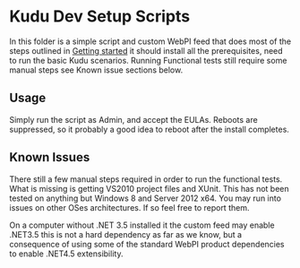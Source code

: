 # Kudu Dev Setup Scripts
In this folder is a simple script and custom WebPI feed that does most of the steps outlined
in [Getting started](https://github.com/projectkudu/kudu/wiki/Getting-started)
it should install all the prerequisites, need to run the basic Kudu scenarios.
Running Functional tests still require some manual steps see Known issue sections below.
## Usage
Simply run the script as Admin, and accept the EULAs. Reboots are suppressed, so
it probably a good idea to reboot after the install completes.

## Known Issues
There still a few manual steps required in order to run the functional tests. What is
missing is getting VS2010 project files and XUnit. This has not been
tested on anything but Windows 8 and Server 2012 x64. You may run into issues
on other OSes architectures. If so feel free to report them.

On a computer without .NET 3.5 installed it the custom feed may enable .NET3.5
this is not a hard dependency as far as we know, but a consequence of using
some of the standard WebPI product dependencies to enable .NET4.5 extensibility.
